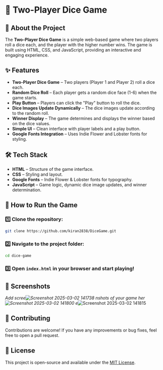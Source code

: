 # 🎲 Two-Player Dice Game

## 📝 About the Project
The **Two-Player Dice Game** is a simple web-based game where two players roll a dice each, and the player with the higher number wins. The game is built using HTML, CSS, and JavaScript, providing an interactive and engaging experience.

## ✨ Features
- **Two-Player Dice Game** – Two players (Player 1 and Player 2) roll a dice each.
- **Random Dice Roll** – Each player gets a random dice face (1-6) when the game starts.
- **Play Button** – Players can click the "Play" button to roll the dice.
- **Dice Images Update Dynamically** – The dice images update according to the random roll.
- **Winner Display** – The game determines and displays the winner based on the dice values.
- **Simple UI** – Clean interface with player labels and a play button.
- **Google Fonts Integration** – Uses Indie Flower and Lobster fonts for styling.

## 🛠️ Tech Stack
- **HTML** – Structure of the game interface.
- **CSS** – Styling and layout.
- **Google Fonts** – Indie Flower & Lobster fonts for typography.
- **JavaScript** – Game logic, dynamic dice image updates, and winner determination.

## 🚀 How to Run the Game
### 1️⃣ Clone the repository:
```sh
git clone https://github.com/kiran2838/DiceGame.git
```
### 2️⃣ Navigate to the project folder:
```sh
cd dice-game
```
### 3️⃣ Open `index.html` in your browser and start playing!

## 📸 Screenshots
_Add scree![Screenshot 2025-03-02 141738](https://github.com/user-attachments/assets/4d1a13f4-24f9-47a4-bc5e-1f608de44f31)
nshots of your game her![Screenshot 2025-03-02 141800](https://github.com/user-attachments/assets/08ecb405-d76f-4e08-9458-c1eeb7af3c22)
e_![Screenshot 2025-03-02 141815](https://github.com/user-attachments/assets/5b5942f1-c8ae-43d1-ae76-e60558df4761)


## 🤝 Contributing
Contributions are welcome! If you have any improvements or bug fixes, feel free to open a pull request.

## 📜 License
This project is open-source and available under the [MIT License](LICENSE).

